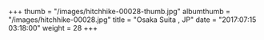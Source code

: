 +++
thumb = "/images/hitchhike-00028-thumb.jpg"
albumthumb = "/images/hitchhike-00028.jpg"
title = "Osaka Suita , JP"
date = "2017:07:15 03:18:00"
weight = 28
+++
